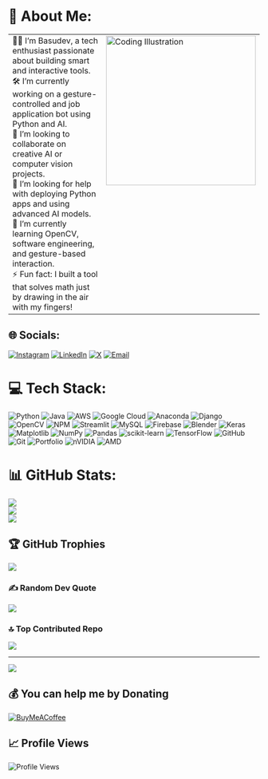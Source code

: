# 💫 About Me:

<table border="0" cellpadding="0">
  <tr>
    <td valign="top" width="70%">
      🧑‍💻 I’m Basudev, a tech enthusiast passionate about building smart and interactive tools.<br>
      🛠️ I’m currently working on a gesture-controlled and job application bot using Python and AI.<br>
      👯 I’m looking to collaborate on creative AI or computer vision projects.<br>
      💬 I’m looking for help with deploying Python apps and using advanced AI models.<br>
      🌱 I’m currently learning OpenCV, software engineering, and gesture-based interaction.<br>
      ⚡ Fun fact: I built a tool that solves math just by drawing in the air with my fingers!
    </td>
    <td valign="top">
      <img src="https://github.com/user-attachments/assets/80f0ff87-da6a-4f52-9fd7-e195677b400b" alt="Coding Illustration" width="300"/>
    </td>
  </tr>
</table>


## 🌐 Socials:
[![Instagram](https://img.shields.io/badge/Instagram-%23E4405F.svg?logo=Instagram&logoColor=white)](https://instagram.com/wandersoul________) 
[![LinkedIn](https://img.shields.io/badge/LinkedIn-%230077B5.svg?logo=linkedin&logoColor=white)](https://linkedin.com/in/basudevmoharana) 
[![X](https://img.shields.io/badge/X-black.svg?logo=X&logoColor=white)](https://x.com/@BasudevMoh48410) 
[![Email](https://img.shields.io/badge/Email-D14836?logo=gmail&logoColor=white)](mailto:basudevmuna111@gmail.com)
 

# 💻 Tech Stack:
![Python](https://img.shields.io/badge/python-3670A0?style=for-the-badge&logo=python&logoColor=ffdd54) ![Java](https://img.shields.io/badge/java-%23ED8B00.svg?style=for-the-badge&logo=openjdk&logoColor=white) ![AWS](https://img.shields.io/badge/AWS-%23FF9900.svg?style=for-the-badge&logo=amazon-aws&logoColor=white) ![Google Cloud](https://img.shields.io/badge/GoogleCloud-%234285F4.svg?style=for-the-badge&logo=google-cloud&logoColor=white) ![Anaconda](https://img.shields.io/badge/Anaconda-%2344A833.svg?style=for-the-badge&logo=anaconda&logoColor=white) ![Django](https://img.shields.io/badge/django-%23092E20.svg?style=for-the-badge&logo=django&logoColor=white) ![OpenCV](https://img.shields.io/badge/opencv-%23white.svg?style=for-the-badge&logo=opencv&logoColor=white) ![NPM](https://img.shields.io/badge/NPM-%23CB3837.svg?style=for-the-badge&logo=npm&logoColor=white) ![Streamlit](https://img.shields.io/badge/Streamlit-%23FE4B4B.svg?style=for-the-badge&logo=streamlit&logoColor=white) ![MySQL](https://img.shields.io/badge/mysql-4479A1.svg?style=for-the-badge&logo=mysql&logoColor=white) ![Firebase](https://img.shields.io/badge/firebase-a08021?style=for-the-badge&logo=firebase&logoColor=ffcd34) ![Blender](https://img.shields.io/badge/blender-%23F5792A.svg?style=for-the-badge&logo=blender&logoColor=white) ![Keras](https://img.shields.io/badge/Keras-%23D00000.svg?style=for-the-badge&logo=Keras&logoColor=white) ![Matplotlib](https://img.shields.io/badge/Matplotlib-%23ffffff.svg?style=for-the-badge&logo=Matplotlib&logoColor=black) ![NumPy](https://img.shields.io/badge/numpy-%23013243.svg?style=for-the-badge&logo=numpy&logoColor=white) ![Pandas](https://img.shields.io/badge/pandas-%23150458.svg?style=for-the-badge&logo=pandas&logoColor=white) ![scikit-learn](https://img.shields.io/badge/scikit--learn-%23F7931E.svg?style=for-the-badge&logo=scikit-learn&logoColor=white) ![TensorFlow](https://img.shields.io/badge/TensorFlow-%23FF6F00.svg?style=for-the-badge&logo=TensorFlow&logoColor=white) ![GitHub](https://img.shields.io/badge/github-%23121011.svg?style=for-the-badge&logo=github&logoColor=white) ![Git](https://img.shields.io/badge/git-%23F05033.svg?style=for-the-badge&logo=git&logoColor=white) ![Portfolio](https://img.shields.io/badge/Portfolio-%23000000.svg?style=for-the-badge&logo=firefox&logoColor=#FF7139) ![nVIDIA](https://img.shields.io/badge/nVIDIA-%2376B900.svg?style=for-the-badge&logo=nVIDIA&logoColor=white) ![AMD](https://img.shields.io/badge/AMD-%23000000.svg?style=for-the-badge&logo=amd&logoColor=white)
# 📊 GitHub Stats:
![](https://github-readme-stats.vercel.app/api?username=CodeWithBasu&theme=aura&hide_border=false&include_all_commits=false&count_private=false)<br/>
![](https://nirzak-streak-stats.vercel.app/?user=CodeWithBasu&theme=aura&hide_border=false)<br/>
![](https://github-readme-stats.vercel.app/api/top-langs/?username=CodeWithBasu&theme=aura&hide_border=false&include_all_commits=false&count_private=false&layout=compact)

## 🏆 GitHub Trophies
![](https://github-profile-trophy.vercel.app/?username=CodeWithBasu&theme=radical&no-frame=false&no-bg=false&margin-w=4)

### ✍️ Random Dev Quote
![](https://quotes-github-readme.vercel.app/api?type=horizontal&theme=radical)

### 🔝 Top Contributed Repo
![](https://github-contributor-stats.vercel.app/api?username=CodeWithBasu&limit=5&theme=dark&combine_all_yearly_contributions=true)

---
[![](https://visitcount.itsvg.in/api?id=CodeWithBasu&icon=1&color=0)](https://visitcount.itsvg.in)

  ## 💰 You can help me by Donating
  [![BuyMeACoffee](https://img.shields.io/badge/Buy%20Me%20a%20Coffee-ffdd00?style=for-the-badge&logo=buy-me-a-coffee&logoColor=black)](https://buymeacoffee.com/basudev2005) 

  ## 📈 Profile Views
![Profile Views](https://img.shields.io/badge/Profile%20Views-2-blueviolet?style=for-the-badge)


<!-- Proudly created with GPRM ( https://gprm.itsvg.in ) -->
